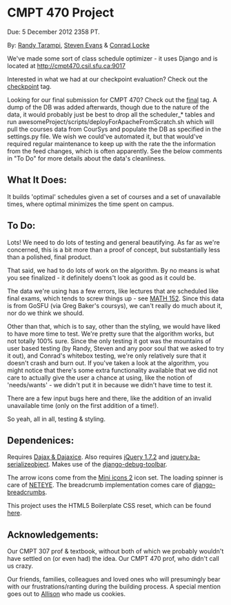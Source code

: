 CMPT 470 Project
================

Due: 5 December 2012 2358 PT.

By: [Randy Tarampi](https://github.com/randytarampi), [Steven Evans](https://github.com/FaceBones) & [Conrad Locke](https://github.com/clocke)

We've made some sort of class schedule optimizer - it uses Django and is located at http://cmpt470.csil.sfu.ca:9017

Interested in what we had at our checkpoint evaluation? Check out the [checkpoint](https://github.com/randytarampi/awesomeProject/tree/checkpoint) tag.

Looking for our final submission for CMPT 470? Check out the [final](https://github.com/randytarampi/awesomeProject/tree/final) tag. A dump of the DB was added afterwards, though due to the nature of the data, it would probably just be best to drop all the scheduler_* tables and run awesomeProject/scripts/deployForApacheFromScratch.sh which will pull the courses data from CourSys and populate the DB as specified in the settings.py file. We wish we could've automated it, but that would've required regular maintenance to keep up with the rate the the information from the feed changes, which is often apparently. See the below comments in "To Do" for more details about the data's cleanliness.

What It Does:
-------------

It builds 'optimal' schedules given a set of courses and a set of unavailable times, where optimal minimizes the time spent on campus.

To Do:
------

Lots! We need to do lots of testing and general beautifying. As far as we're concerned, this is a bit more than a proof of concept, but substantially less than a polished, final product.

That said, we had to do lots of work on the algorithm. By no means is what you see finalized - it definitely doens't look as good as it could be.

The data we're using has a few errors, like lectures that are scheduled like final exams, which tends to screw things up - see [MATH 152](http://cmpt470.csil.sfu.ca:9017/courses/MATH/152/). Since this data is from GoSFU (via Greg Baker's coursys), we can't really do much about it, nor do we think we should.

Other than that, which is to say, other than the styling, we would have liked to have more time to test. We're pretty sure that the algorithm works, but not totally 100% sure. Since the only testing it got was the mountains of user based testing (by Randy, Steven and any poor soul that we asked to try it out), and Conrad's whitebox testing, we're only relatively sure that it doesn't crash and burn out. If you've taken a look at the algorithm, you might notice that there's some extra functionality available that we did not care to actually give the user a chance at using, like the notion of 'needs/wants' - we didn't put it in because we didn't have time to test it.

There are a few input bugs here and there, like the addition of an invalid unavailable time (only on the first addition of a time!).  

So yeah, all in all, testing & styling.

Dependenices:
-------------

Requires [Dajax & Dajaxice](http://www.dajaxproject.com/).
Also requires [jQuery 1.7.2](http://code.jquery.com/jquery-1.7.2.js) and [jquery.ba-serializeobject](https://github.com/cowboy/jquery-misc/blob/master/jquery.ba-serializeobject.min.js).
Makes use of the [django-debug-toolbar](https://github.com/django-debug-toolbar/django-debug-toolbar).

The arrow icons come from the [Mini icons 2](http://www.iconfinder.com/search/?q=iconset%3Aminiicons2) icon set. The loading spinner is care of [NETEYE](http://neteye.github.com/activity-indicator.html). The breadcrumb implementation comes care of [django-breadcrumbs](https://github.com/chronossc/django-breadcrumbs).

This project uses the HTML5 Boilerplate CSS reset, which can be found [here](https://github.com/h5bp/html5-boilerplate/blob/master/css/main.css).

Acknowledgements:
-----------------

Our CMPT 307 prof & textbook, without both of which we probably wouldn't have settled on (or even had) the idea. Our CMPT 470 prof, who didn't call us crazy.

Our friends, families, colleagues and loved ones who will presumingly bear with our frustrations/ranting during the building process. A special mention goes out to [Allison](https://github.com/allisonng) who made us cookies.
